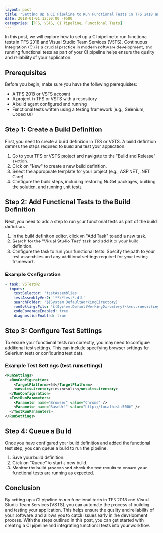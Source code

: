 ```yaml
---
layout: post
title: "Setting Up a CI Pipeline to Run Functional Tests in TFS 2018 and Visual Studio Team Services VSTS"
date: 2018-01-01 12:00:00 -0500
categories: [TFS, VSTS, CI Pipeline, Functional Tests]
---
```


In this post, we will explore how to set up a CI pipeline to run functional tests in TFS 2018 and Visual Studio Team Services (VSTS). Continuous Integration (CI) is a crucial practice in modern software development, and running functional tests as part of your CI pipeline helps ensure the quality and reliability of your application.

## Prerequisites

Before you begin, make sure you have the following prerequisites:

- A TFS 2018 or VSTS account
- A project in TFS or VSTS with a repository
- A build agent configured and running
- Functional tests written using a testing framework (e.g., Selenium, Coded UI)

## Step 1: Create a Build Definition

First, you need to create a build definition in TFS or VSTS. A build definition defines the steps required to build and test your application.

1. Go to your TFS or VSTS project and navigate to the "Build and Release" section.
2. Click on "New" to create a new build definition.
3. Select the appropriate template for your project (e.g., ASP.NET, .NET Core).
4. Configure the build steps, including restoring NuGet packages, building the solution, and running unit tests.

## Step 2: Add Functional Tests to the Build Definition

Next, you need to add a step to run your functional tests as part of the build definition.

1. In the build definition editor, click on "Add Task" to add a new task.
2. Search for the "Visual Studio Test" task and add it to your build definition.
3. Configure the task to run your functional tests. Specify the path to your test assemblies and any additional settings required for your testing framework.

### Example Configuration

```yaml
- task: VSTest@2
  inputs:
    testSelector: 'testAssemblies'
    testAssemblyVer2: '**\*test*.dll'
    searchFolder: '$(System.DefaultWorkingDirectory)'
    runSettingsFile: '$(System.DefaultWorkingDirectory)\test.runsettings'
    codeCoverageEnabled: true
    diagnosticsEnabled: true
```

## Step 3: Configure Test Settings

To ensure your functional tests run correctly, you may need to configure additional test settings. This can include specifying browser settings for Selenium tests or configuring test data.

### Example Test Settings (test.runsettings)

```xml
<RunSettings>
  <RunConfiguration>
    <TargetPlatform>x64</TargetPlatform>
    <ResultsDirectory>TestResults</ResultsDirectory>
  </RunConfiguration>
  <TestRunParameters>
    <Parameter name="Browser" value="Chrome" />
    <Parameter name="BaseUrl" value="http://localhost:5000" />
  </TestRunParameters>
</RunSettings>
```

## Step 4: Queue a Build

Once you have configured your build definition and added the functional test step, you can queue a build to run the pipeline.

1. Save your build definition.
2. Click on "Queue" to start a new build.
3. Monitor the build process and check the test results to ensure your functional tests are running as expected.

## Conclusion

By setting up a CI pipeline to run functional tests in TFS 2018 and Visual Studio Team Services (VSTS), you can automate the process of building and testing your application. This helps ensure the quality and reliability of your software, and allows you to catch issues early in the development process. With the steps outlined in this post, you can get started with creating a CI pipeline and integrating functional tests into your workflow.
